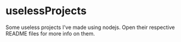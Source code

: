 # uselessProjects
Some useless projects I've made using nodejs.
Open their respective README files for more info on them. 
